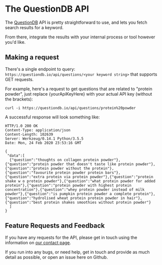 The QuestionDB API
====================

The [QuestionDB](https://questiondb.io/) API is pretty straightforward to use, and lets you fetch search results for a keyword. 

From there, integrate the results with your internal process or tool however you'd like.

Making a request
----------------
There's a single endpoint to query: `https://questiondb.io/api/questions/<your keyword string>` that supports GET requests.

For example, here's a request to get questions that are related to "protein powder", just replace {yourApiKeyHere} with your actual API key (without the brackets):

```shell
curl -i https://questiondb.io/api/questions/protein%20powder
```

A successful response will look something like:

```
HTTP/1.0 200 OK
Content-Type: application/json
Content-Length: 102639
Server: Werkzeug/0.14.1 Python/3.5.5
Date: Mon, 24 Feb 2020 23:53:16 GMT

{
 "data":[
  {"question":"thoughts on collagen protein powder"},{"question":"protein powder that doesn't taste like protein powder"},{"question":"protein powder without the protein"},{"question":"favourite protein powder protein bars"},{"question":"extra protein via protein powder"},{"question":"protein shake w o protein powder"},{"question":"what protein powder for added protein"},{"question":"protein powder with highest protein concentration"},{"question":"whey protein powder instead of milk powder"},{"question":"is pumpkin protein powder a complete protein"},{"question":"hydrolised wheat protein protein powder in hair"},{"question":"best protein shakes smoothies without protein powder"}
  ]
}
```

Feature Requests and Feedback
-----------------------------
If you have any requests for the API, please get in touch using the information on [our contact page](https://questiondb.io/contact).

If you run into any bugs, or need help, get in touch and provide as much detail as possible, or open an issue here on Github.
